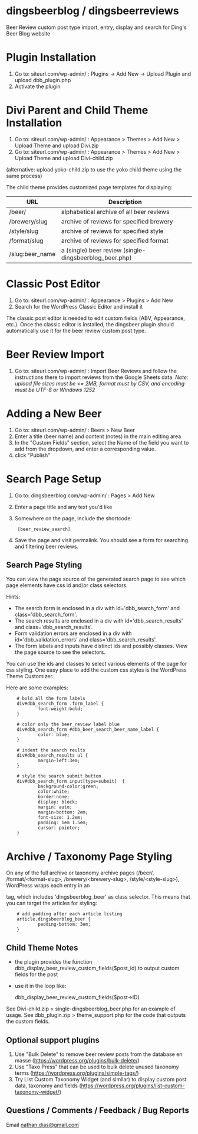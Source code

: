 # dingsbeerblog / dingsbeerreviews

Beer Review custom post type import, entry, display and search for Ding's Beer Blog website

# Plugin Installation

1. Go to: siteurl.com/wp-admin/ : Plugins -> Add New -> Upload Plugin and upload dbb_plugin.php
2. Activate the plugin

# Divi Parent and Child Theme Installation
1. Go to: siteurl.com/wp-admin/ : Appearance > Themes > Add New > Upload Theme and upload Divi.zip
2. Go to: siteurl.com/wp-admin/ : Appearance > Themes > Add New > Upload Theme and upload Divi-child.zip

(alternative: upload yoko-child.zip to use the yoko child theme using the same process)

The child theme provides customized page templates for displaying:

| URL             | Description                                                                       |
|-----------------|-----------------------------------------------------------------------------------|
| /beer/          | alphabetical archive of all beer reviews                                          |
| /brewery/slug   | archive of reviews for specified brewery                                          |
| /style/slug     | archive of reviews for specified style                                            |
| /format/slug    | archive of reviews for specified format                                           |
| /slug:beer_name | a (single) beer review (single-dingsbeerblog_beer.php)                            |

# Classic Post Editor
1. Go to: siteurl.com/wp-admin/ : Appearance > Plugins > Add New
2. Search for the WordPress Classic Editor and install it

The classic post editor is needed to edit custom fields (ABV, Appearance, etc.). Once the classic editor is installed,
the dingsbeer plugin should automatically use it for the beer review custom post type.

# Beer Review Import
1. Go to: siteurl.com/wp-admin/ : Import Beer Reviews and follow the instructions there to import
reviews from the Google Sheets data.
*Note: upload file sizes must be <= 2MB, format must by CSV, and encoding must be UTF-8 or Windows 1252*

# Adding a New Beer
1. Go to: siteurl.com/wp-admin/ : Beers > New Beer
2. Enter a title (beer name) and content (notes) in the main editing area
3. In the "Custom Fields" section, select the Name of the field you want to add from the dropdown, and enter a corresponding value.
4. click "Publish"

# Search Page Setup

1. Go to: dingsbeerblog.com/wp-admin/ : Pages > Add New
2. Enter a page title and any text you'd like
3. Somewhere on the page, include the shortcode:

        [beer_review_search]

4. Save the page and visit permalink. You should see a form for searching and filtering beer reviews.

## Search Page Styling
You can view the page source of the generated search page to see which page elements have css id and/or class selectors.

Hints:
- The search form is enclosed in a div with id='dbb_search_form' and class='dbb_search_form'.
- The search results are enclosed in a div with id='dbb_search_results' and class='dbb_search_results'.
- Form validation errors are enclosed in a div with id='dbb_validation_errors' and class='dbb_search_results'.
- The form labels and inputs have distinct ids and possibly classes. View the page source to see the selectors.

You can use the ids and classes to select various elements of the page for css styling. One easy place to add the custom css styles
is the WordPress Theme Customizer.

Here are some examples:


        # bold all the form labels
        div#dbb_search_form .form_label {
                font-weight:bold;
        }

        # color only the beer_review label blue
        div#dbb_search_form #dbb_beer_search_beer_name_label {
                color: blue;
        }

        # indent the search reults
        div#dbb_search_results ul {
                margin-left:3em;
        }

        # style the search submit button
        div#dbb_search_form input[type=submit]  {
                background-color:green;
                color:white;
                border:none;
                display: block;
                margin: auto;
                margin-bottom: 2em;
                font-size: 1.2em;
                padding: 1em 1.5em;
                cursor: pointer;
        }

# Archive / Taxonomy Page Styling

On any of the full archive or taxonomy archive pages (/beer/, /format/\<format-slug\>, /brewery/\<brewery-slug\>, /style/\<style-slug\>),
WordPress wraps each entry in an <article> tag, which includes 'dingsbeerblog_beer' as class selector. This means that you can target the articles for styling:

        # add padding after each article listing
        article.dingsbeerblog_beer {
                padding-bottom: 3em;
        }

# Child Theme Notes
- the plugin provides the function dbb_display_beer_review_custom_fields($post_id) to output custom fields for the post
- use it in the loop like:

   dbb_display_beer_review_custom_fields($post->ID)

See Divi-child.zip > single-dingsbeerblog_beer.php for an example of usage.
See dbb_plugin.zip > theme_support.php for the code that outputs the custom fields.

# Optional support plugins
1. Use "Bulk Delete" to remove beer review posts from the database en masse (https://wordpress.org/plugins/bulk-delete/)
2. Use "Taxo Press" that can be used to bulk delete unused taxonomy terms (https://wordpress.org/plugins/simple-tags/)
3. Try List Custom Taxonomy Widget (and similar) to display custom post data, taxonomy and fields (https://wordpress.org/plugins/list-custom-taxonomy-widget/)

# Questions / Comments / Feedback / Bug Reports
Email nathan.dias@gmail.com

